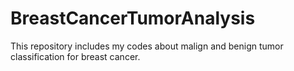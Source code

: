 # BreastCancerTumorAnalysis
This repository includes my codes about malign and benign tumor classification for breast cancer.
